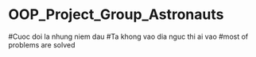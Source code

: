 # OOP_Project_Group_Astronauts
#Cuoc doi la nhung niem dau
#Ta khong vao dia nguc thi ai vao
#most of problems are solved
